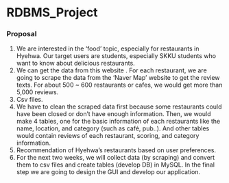 # RDBMS_Project

### Proposal
1.	We are interested in the ‘food’ topic, especially for restaurants in Hyehwa. Our target users are students, especially SKKU students who want to know about delicious restaurants. 
2.	We can get the data from this website . For each restaurant, we are going to scrape the data from the ‘Naver Map’ website to get the review texts. For about 500 ~ 600 restaurants or cafes, we would get more than 5,000 reviews. 
3.	Csv files.
4.	We have to clean the scraped data first because some restaurants could have been closed or don’t have enough information. Then, we would make 4 tables, one for the basic information of each restaurants like the name, location, and category (such as café, pub..). And other tables would contain reviews of each restaurant, scoring, and category information. 
5.	Recommendation of Hyehwa’s restaurants based on user preferences.
6.	For the next two weeks, we will collect data (by scraping) and convert them to csv files and create tables (develop DB) in MySQL. In the final step we are going to design the GUI and develop our application.
